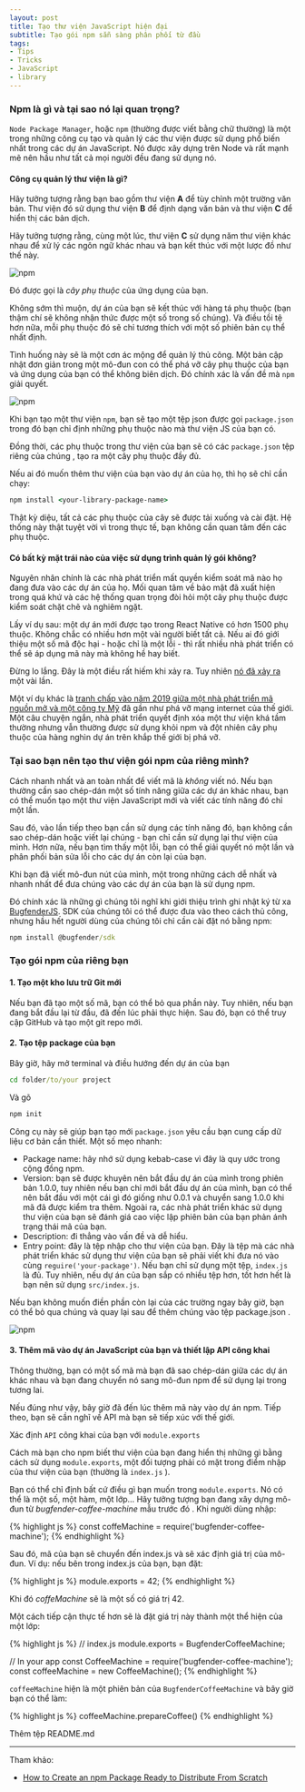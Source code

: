 ```yaml
---
layout: post
title: Tạo thư viện JavaScript hiện đại
subtitle: Tạo gói npm sẵn sàng phân phối từ đầu
tags:
- Tips
- Tricks
- JavaScript
- library
---
```


### Npm là gì và tại sao nó lại quan trọng?

`Node Package Manager`, hoặc `npm` (thường được viết bằng chữ thường) là một trong những công cụ tạo và quản lý các thư viện được sử dụng phổ biến nhất trong các dự án JavaScript. Nó được xây dựng trên Node và rất mạnh mẽ nên hầu như tất cả mọi người đều đang sử dụng nó.

#### Công cụ quản lý thư viện là gì?

Hãy tưởng tượng rằng bạn bao gồm thư viện **A** để tùy chỉnh một trường văn bản. Thư viện đó sử dụng thư viện **B** để định dạng văn bản và thư viện **C** để hiển thị các bản dịch.

Hãy tưởng tượng rằng, cùng một lúc, thư viện **C** sử dụng năm thư viện khác nhau để xử lý các ngôn ngữ khác nhau và bạn kết thúc với một lược đồ như thế này.

![npm](https://boxxv.github.io/img/posts/dependency-tree.png "Node Package Manager")

Đó được gọi là _cây phụ thuộc_ của ứng dụng của bạn.

Không sớm thì muộn, dự án của bạn sẽ kết thúc với hàng tá phụ thuộc (bạn thậm chí sẽ không nhận thức được một số trong số chúng). Và điều tồi tệ hơn nữa, mỗi phụ thuộc đó sẽ chỉ tương thích với một số phiên bản cụ thể nhất định.

Tình huống này sẽ là một cơn ác mộng để quản lý thủ công. Một bản cập nhật đơn giản trong một mô-đun con có thể phá vỡ cây phụ thuộc của bạn và ứng dụng của bạn có thể không biên dịch. Đó chính xác là vấn đề mà `npm` giải quyết.

![npm](https://boxxv.github.io/img/posts/dependency-tree-wrong.png "Node Package Manager")

Khi bạn tạo một thư viện `npm`, bạn sẽ tạo một tệp json được gọi `package.json` trong đó bạn chỉ định những phụ thuộc nào mà thư viện JS của bạn có.

Đồng thời, các phụ thuộc trong thư viện của bạn sẽ có các `package.json` tệp riêng của chúng , tạo ra một cây phụ thuộc đầy đủ.

Nếu ai đó muốn thêm thư viện của bạn vào dự án của họ, thì họ sẽ chỉ cần chạy:

```bat
npm install <your-library-package-name>
```

Thật kỳ diệu, tất cả các phụ thuộc của cây sẽ được tải xuống và cài đặt. Hệ thống này thật tuyệt vời vì trong thực tế, bạn không cần quan tâm đến các phụ thuộc.

#### Có bất kỳ mặt trái nào của việc sử dụng trình quản lý gói không?

Nguyên nhân chính là các nhà phát triển mất quyền kiểm soát mã nào họ đang đưa vào các dự án của họ. Mối quan tâm về bảo mật đã xuất hiện trong quá khứ và các hệ thống quan trọng đòi hỏi một cây phụ thuộc được kiểm soát chặt chẽ và nghiêm ngặt.

Lấy ví dụ sau: một dự án mới được tạo trong React Native có hơn 1500 phụ thuộc. Không chắc có nhiều hơn một vài người biết tất cả. Nếu ai đó giới thiệu một số mã độc hại - hoặc chỉ là một lỗi - thì rất nhiều nhà phát triển có thể sẽ áp dụng mã này mà không hề hay biết.

Đừng lo lắng. Đây là một điều rất hiếm khi xảy ra. Tuy nhiên [nó đã xảy ra](https://www.zdnet.com/article/microsoft-spots-malicious-npm-package-stealing-data-from-unix-systems/) một vài lần.

Một ví dụ khác là [tranh chấp vào năm 2019 giữa một nhà phát triển mã nguồn mở và một công ty Mỹ](https://arstechnica.com/information-technology/2016/03/rage-quit-coder-unpublished-17-lines-of-javascript-and-broke-the-internet/) đã gần như phá vỡ mạng internet của thế giới. Một câu chuyện ngắn, nhà phát triển quyết định xóa một thư viện khá tầm thường nhưng vẫn thường được sử dụng khỏi npm và đột nhiên cây phụ thuộc của hàng nghìn dự án trên khắp thế giới bị phá vỡ.


### Tại sao bạn nên tạo thư viện gói npm của riêng mình?

Cách nhanh nhất và an toàn nhất để viết mã là _không_ viết nó. Nếu bạn thường cần sao chép-dán một số tính năng giữa các dự án khác nhau, bạn có thể muốn tạo một thư viện JavaScript mới và viết các tính năng đó chỉ một lần.

Sau đó, vào lần tiếp theo bạn cần sử dụng các tính năng đó, bạn không cần sao chép-dán hoặc viết lại chúng - bạn chỉ cần sử dụng lại thư viện của mình. Hơn nữa, nếu bạn tìm thấy một lỗi, bạn có thể giải quyết nó một lần và phân phối bản sửa lỗi cho các dự án còn lại của bạn.

Khi bạn đã viết mô-đun nút của mình, một trong những cách dễ nhất và nhanh nhất để đưa chúng vào các dự án của bạn là sử dụng npm.

Đó chính xác là những gì chúng tôi nghĩ khi giới thiệu trình ghi nhật ký từ xa [BugfenderJS](https://bugfender.com/platforms/javascript/). SDK của chúng tôi có thể được đưa vào theo cách thủ công, nhưng hầu hết người dùng của chúng tôi chỉ cần cài đặt nó bằng npm:

```bat
npm install @bugfender/sdk
```


### Tạo gói npm của riêng bạn

#### 1. Tạo một kho lưu trữ Git mới

Nếu bạn đã tạo một số mã, bạn có thể bỏ qua phần này. Tuy nhiên, nếu bạn đang bắt đầu lại từ đầu, đã đến lúc phải thực hiện. Sau đó, bạn có thể truy cập GitHub và tạo một git repo mới.

#### 2. Tạo tệp package của bạn

Bây giờ, hãy mở terminal và điều hướng đến dự án của bạn

```bat
cd folder/to/your project
```

Và gõ

```bat
npm init
```

Công cụ này sẽ giúp bạn tạo mới `package.json` yêu cầu bạn cung cấp dữ liệu cơ bản cần thiết. Một số mẹo nhanh:

- Package name: hãy nhớ sử dụng kebab-case vì đây là quy ước trong cộng đồng npm.
- Version: bạn sẽ được khuyên nên bắt đầu dự án của mình trong phiên bản 1.0.0, tuy nhiên nếu bạn chỉ mới bắt đầu dự án của mình, bạn có thể nên bắt đầu với một cái gì đó giống như 0.0.1 và chuyển sang 1.0.0 khi mã đã được kiểm tra thêm. Ngoài ra, các nhà phát triển khác sử dụng thư viện của bạn sẽ đánh giá cao việc lập phiên bản của bạn phản ánh trạng thái mã của bạn.
- Description: đi thẳng vào vấn đề và dễ hiểu.
- Entry point: đây là tệp nhập cho thư viện của bạn. Đây là tệp mà các nhà phát triển khác sử dụng thư viện của bạn sẽ phải viết khi đưa nó vào cùng `reguire('your-package')`. Nếu bạn chỉ sử dụng một tệp, `index.js` là đủ. Tuy nhiên, nếu dự án của bạn sắp có nhiều tệp hơn, tốt hơn hết là bạn nên sử dụng `src/index.js`.

Nếu bạn không muốn điền phần còn lại của các trường ngay bây giờ, bạn có thể bỏ qua chúng và quay lại sau để thêm chúng vào tệp package.json .

![npm](https://boxxv.github.io/img/posts/npm-package-creation-console-1.png "Node Package Manager")

#### 3. Thêm mã vào dự án JavaScript của bạn và thiết lập API công khai

Thông thường, bạn có một số mã mà bạn đã sao chép-dán giữa các dự án khác nhau và bạn đang chuyển nó sang mô-đun npm để sử dụng lại trong tương lai.

Nếu đúng như vậy, bây giờ đã đến lúc thêm mã này vào dự án npm. Tiếp theo, bạn sẽ cần nghĩ về API mà bạn sẽ tiếp xúc với thế giới.

Xác định `API` công khai của bạn với `module.exports`

Cách mà bạn cho npm biết thư viện của bạn đang hiển thị những gì bằng cách sử dụng `module.exports`, một đối tượng phải có mặt trong điểm nhập của thư viện của bạn (thường là `index.js` ).

Bạn có thể chỉ định bất cứ điều gì bạn muốn trong `module.exports`. Nó có thể là một số, một hàm, một lớp… Hãy tưởng tượng bạn đang xây dựng mô-đun từ _bugfender-coffee-machine_ mẫu trước đó . Khi người dùng nhập:

{% highlight js %}
const coffeMachine = require('bugfender-coffee-machine');
{% endhighlight %}

Sau đó, mã của bạn sẽ chuyển đến index.js và sẽ xác định giá trị của mô-đun. Ví dụ: nếu bên trong index.js của bạn, bạn đặt:

{% highlight js %}
module.exports = 42;
{% endhighlight %}

Khi đó _coffeMachine_ sẽ là một số có giá trị 42.

Một cách tiếp cận thực tế hơn sẽ là đặt giá trị này thành một thể hiện của một lớp:

{% highlight js %}
// index.js
module.exports = BugfenderCoffeeMachine; 

// In your app
const CoffeeMachine = require('bugfender-coffee-machine');
const coffeeMachine = new CoffeeMachine();
{% endhighlight %}

`coffeeMachine` hiện là một phiên bản của `BugfenderCoffeeMachine` và bây giờ bạn có thể làm:

{% highlight js %}
coffeeMachine.prepareCoffee()
{% endhighlight %}

Thêm tệp README.md






-----
Tham khảo:
- [How to Create an npm Package Ready to Distribute From Scratch](https://bugfender.com/blog/how-to-create-an-npm-package/)